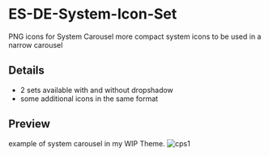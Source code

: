 # ES-DE-System-Icon-Set
PNG icons for System Carousel
more compact system icons to be used in a narrow carousel

## Details

- 2 sets available with and without dropshadow
- some additional icons in the same format

## Preview
example of system carousel in my WIP Theme.
![cps1](https://github.com/Zoidburg13/ES-DE-System-Icon-Set/assets/159597576/ca864df5-2d6e-4ffc-a58a-38eadbe64f53)
